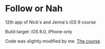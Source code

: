 # Follow or Nah
12th app of Nick's and Jenna's iOS 9 course

Build target: iOS 8.0, iPhone only

Code was slightly modified by me. [The course](https://www.udemy.com/ios-9-swift-2-xcode-7-make-an-app-programming-code-ios9-dev/)
